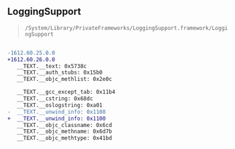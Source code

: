 ## LoggingSupport

> `/System/Library/PrivateFrameworks/LoggingSupport.framework/LoggingSupport`

```diff

-1612.60.25.0.0
+1612.60.26.0.0
   __TEXT.__text: 0x5738c
   __TEXT.__auth_stubs: 0x15b0
   __TEXT.__objc_methlist: 0x2e0c

   __TEXT.__gcc_except_tab: 0x11b4
   __TEXT.__cstring: 0x68dc
   __TEXT.__oslogstring: 0xa01
-  __TEXT.__unwind_info: 0x1108
+  __TEXT.__unwind_info: 0x1100
   __TEXT.__objc_classname: 0x6cd
   __TEXT.__objc_methname: 0x6d7b
   __TEXT.__objc_methtype: 0x41bd

```

